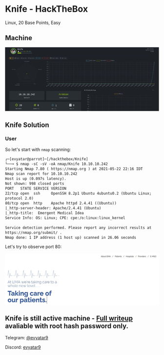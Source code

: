 # Knife - HackTheBox
Linux, 20 Base Points, Easy

## Machine

![‏‏Knife.JPG](images/Knife.JPG)
 
## Knife Solution

### User

So let's start with ```nmap``` scanning:

```console
┌─[evyatar@parrot]─[/hackthebox/Knife]
└──╼ $ nmap -sC -sV -oA nmap/Knife 10.10.10.242
Starting Nmap 7.80 ( https://nmap.org ) at 2021-05-22 22:16 IDT
Nmap scan report for 10.10.10.242
Host is up (0.097s latency).
Not shown: 998 closed ports
PORT   STATE SERVICE VERSION
22/tcp open  ssh     OpenSSH 8.2p1 Ubuntu 4ubuntu0.2 (Ubuntu Linux; protocol 2.0)
80/tcp open  http    Apache httpd 2.4.41 ((Ubuntu))
|_http-server-header: Apache/2.4.41 (Ubuntu)
|_http-title:  Emergent Medical Idea
Service Info: OS: Linux; CPE: cpe:/o:linux:linux_kernel

Service detection performed. Please report any incorrect results at https://nmap.org/submit/ .
Nmap done: 1 IP address (1 host up) scanned in 26.06 seconds
```

Let's try to observe port 80:

![port80.JPG](images/port80.JPG)

## Knife is still active machine - [Full writeup](Knife-Writeup.pdf) avaliable with root hash password only.

Telegram: [@evyatar9](https://t.me/evyatar9)

Discord: [evyatar9](https://discordapp.com/users/812805349815091251)